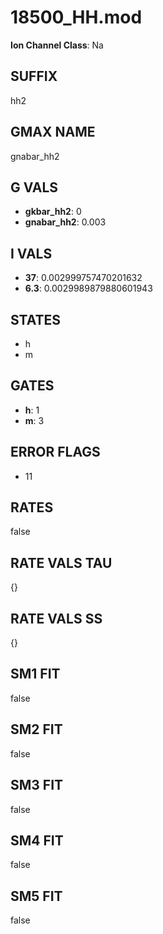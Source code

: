# 18500_HH.mod

**Ion Channel Class**: Na

## SUFFIX

hh2

## GMAX NAME

gnabar_hh2

## G VALS

- **gkbar_hh2**: 0
- **gnabar_hh2**: 0.003

## I VALS

- **37**: 0.002999757470201632
- **6.3**: 0.0029989879880601943

## STATES

- h
- m

## GATES

- **h**: 1
- **m**: 3

## ERROR FLAGS

- 11

## RATES

false

## RATE VALS TAU

{}

## RATE VALS SS

{}

## SM1 FIT

false

## SM2 FIT

false

## SM3 FIT

false

## SM4 FIT

false

## SM5 FIT

false
